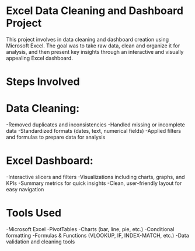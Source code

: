 # Excel Data Cleaning and Dashboard Project
This project involves in data cleaning and dashboard creation using Microsoft Excel. The goal was to take raw data, clean and organize it for analysis, and then present key insights through an interactive and visually appealing Excel dashboard.

# Steps Involved

# Data Cleaning:
-Removed duplicates and inconsistencies
-Handled missing or incomplete data
-Standardized formats (dates, text, numerical fields)
-Applied filters and formulas to prepare data for analysis

# Excel Dashboard:
-Interactive slicers and filters
-Visualizations including charts, graphs, and KPIs
-Summary metrics for quick insights
-Clean, user-friendly layout for easy navigation

# Tools Used
-Microsoft Excel
-PivotTables
-Charts (bar, line, pie, etc.)
-Conditional formatting
-Formulas & Functions (VLOOKUP, IF, INDEX-MATCH, etc.)
-Data validation and cleaning tools
